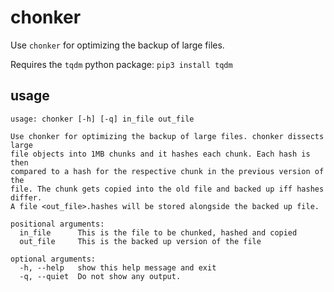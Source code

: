 # chonker
Use `chonker` for optimizing the backup of large files. 

Requires the `tqdm` python package: `pip3 install tqdm`

## usage
```
usage: chonker [-h] [-q] in_file out_file

Use chonker for optimizing the backup of large files. chonker dissects large
file objects into 1MB chunks and it hashes each chunk. Each hash is then
compared to a hash for the respective chunk in the previous version of the
file. The chunk gets copied into the old file and backed up iff hashes differ.
A file <out_file>.hashes will be stored alongside the backed up file.

positional arguments:
  in_file      This is the file to be chunked, hashed and copied
  out_file     This is the backed up version of the file

optional arguments:
  -h, --help   show this help message and exit
  -q, --quiet  Do not show any output.
  ```
